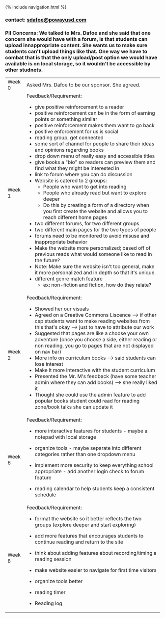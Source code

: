 {% include navigation.html %}
### contact: sdafoe@powayusd.com

### PII Concerns: We talked to Mrs. Dafoe and she said that one concern she would have with a forum, is that students can upload innappropriate content. She wants us to make sure students can't upload things like that. One way we have to combat that is that the only upload/post option we would have available is on local storage, so it wouldn't be accessible by other studnets.

<table>
<tr>
<td>Week 0</td>
<td>
Asked Mrs. Dafoe to be our sponsor. She agreed. 

</td>
</tr>

<tr>
<td>Week 1</td>

<td>  
Feedback/Requirement:
<br>

- give positive reinforcement to a reader <br>
- positive reinforcement can be in the form of earning points or something similar <br>
- positive reinforcement makes them want to go back  <br>
- positive enforcement for us is social  <br>
- reading group, get connected  <br>
- some sort of channel for people to share their ideas and opinions regarding books  <br>
- drop down menu of really easy and accessible titles  <br>
- give books a "bio" so readers can preview them and find what they might be interested in <br>
- link to forum where you can do discussion  <br>
- Website is catered to 2 groups: <br>
    - People who want to get into reading  <br>
    - People who already read but want to explore deeper <br>
    - Do this by creating a form of a directory when you first create the website and allows you to reach different home pages  <br>
- two different forums, for two different groups  <br>
- two different main pages for the two types of people  <br>
- forums need to be monitored to avoid misuse and inappropriate behavior   <br>
- Make the website more personalized; based off of previous reads what would someone like to read in the future?  <br>
- Note: Make sure the website isn't too general, make it more personalized and in depth so that it's unique.  <br>
- different genre match feature  <br>
    - ex: non-fiction and fiction, how do they relate? <br>

</td>
</tr>

<tr>
<td>Week 2</td>
<td>  
Feedback/Requirement:
<br>

- Showed her our visuals  <br>
- Agreed on a Creative Commons Liscence --> if other csp students want to make reading websites from this that's okay --> just to have to attribute our work  <br>
- Suggested that pages are like a choose your own adventure (once you choose a side, either reading or non reading, you go to pages that are not displayed on nav bar) <br>
- More info on curriculum books --> said students can lose interest  <br>
- Make it more interactive with the student curriculum <br>
- Presented the Mr. M's feedback (have some teacher admin where they can add books) --> she really liked it <br>
- Thought she could use the admin feature to add popular books student could read for reading zone/book talks she can update it<br>
</td>
</tr>


<td>Week 6</td>
<td>  
Feedback/Requirement:
<br>

- more interactive features for students - maybe a notepad with local storage

- organize tools - maybe separate into different categories rather than one dropdown menu

- implement more security to keep everything school appropriate - add another login check to forum feature

-  reading calendar to help students keep a consistent schedule<br>
</td>
</tr>


<td>Week 8</td>
<td>  
Feedback/Requirement:
<br>

- format the website so it better reflects the two groups (explore deeper and start exploring)

- add more features that encourages students to continue reading and return to the site

- think about adding features about recording/timing a reading session

- make website easier to navigate for first time visitors

- organize tools better

-  reading timer

-  Reading log
</td>
</tr>

</table>
